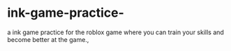 # ink-game-practice-
a ink game practice for the roblox game where you can train your skills and become better at the game.,

